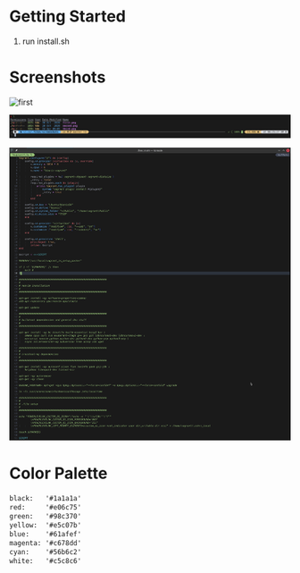 # Getting Started

1. run install.sh

# Screenshots

![first](screenshots/first.png)

![second](screenshots/second.png)

![third](screenshots/third.png)

# Color Palette

    black:   '#1a1a1a'
    red:     '#e06c75'
    green:   '#98c370'
    yellow:  '#e5c07b'
    blue:    '#61afef'
    magenta: '#c678dd'
    cyan:    '#56b6c2'
    white:   '#c5c8c6'

